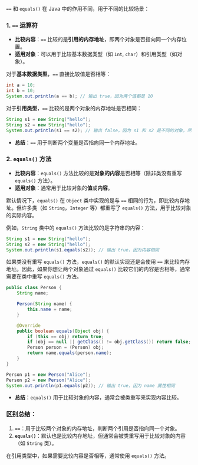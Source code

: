 `==` 和 `equals()` 在 Java 中的作用不同，用于不同的比较场景：

### 1. **`==` 运算符**
   - **比较内容**：`==` 比较的是**引用的内存地址**，即两个对象是否指向同一个内存位置。
   - **适用对象**：可以用于比较基本数据类型（如 `int`, `char`）和引用类型（如对象）。
   
   对于**基本数据类型**，`==` 直接比较值是否相等：

   ```java
   int a = 10;
   int b = 10;
   System.out.println(a == b); // 输出 true，因为两个值都是 10
   ```

   对于**引用类型**，`==` 比较的是两个对象的内存地址是否相同：

   ```java
   String s1 = new String("hello");
   String s2 = new String("hello");
   System.out.println(s1 == s2); // 输出 false，因为 s1 和 s2 是不同的对象，尽管内容相同
   ```

   - **总结**：`==` 用于判断两个变量是否指向同一个内存地址。

### 2. **`equals()` 方法**
   - **比较内容**：`equals()` 方法比较的是**对象的内容**是否相等（除非类没有重写 `equals()` 方法）。
   - **适用对象**：通常用于比较对象的**值**或**内容**。

   默认情况下，`equals()` 在 `Object` 类中实现的是与 `==` 相同的行为，即比较内存地址。但许多类（如 `String`，`Integer` 等）都重写了 `equals()` 方法，用于比较对象的实际内容。

   例如，`String` 类中的 `equals()` 方法比较的是字符串的内容：

   ```java
   String s1 = new String("hello");
   String s2 = new String("hello");
   System.out.println(s1.equals(s2)); // 输出 true，因为内容相同
   ```

   如果类没有重写 `equals()` 方法，`equals()` 的默认实现还是会使用 `==` 来比较内存地址。因此，如果你想让两个对象通过 `equals()` 比较它们的内容是否相等，通常需要在类中重写 `equals()` 方法。

   ```java
   public class Person {
       String name;

       Person(String name) {
           this.name = name;
       }

       @Override
       public boolean equals(Object obj) {
           if (this == obj) return true;
           if (obj == null || getClass() != obj.getClass()) return false;
           Person person = (Person) obj;
           return name.equals(person.name);
       }
   }

   Person p1 = new Person("Alice");
   Person p2 = new Person("Alice");
   System.out.println(p1.equals(p2)); // 输出 true，因为 name 属性相同
   ```

   - **总结**：`equals()` 用于比较对象的内容，通常会被类重写来实现内容比较。

### 区别总结：
1. **`==`**：用于比较两个对象的内存地址，判断两个引用是否指向同一个对象。
2. **`equals()`**：默认也是比较内存地址，但通常会被类重写用于比较对象的内容（如 `String` 类）。

在引用类型中，如果需要比较内容是否相等，通常使用 `equals()` 方法。